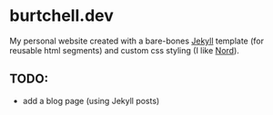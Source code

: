 # burtchell.dev

My personal website created with a bare-bones [Jekyll](https://jekyllrb.com/) template (for reusable html segments) and custom css styling (I like [Nord](https://www.nordtheme.com/)).

## TODO:

- add a blog page (using Jekyll posts)

